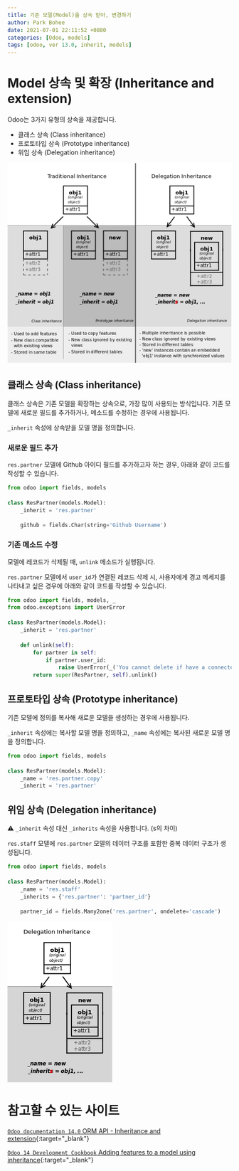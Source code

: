 ```yaml
---
title: 기존 모델(Model)을 상속 받아, 변경하기
author: Park Bohee
date: 2021-07-01 22:11:52 +0800
categories: [Odoo, models]
tags: [odoo, ver 13.0, inherit, models]
---
```


# Model 상속 및 확장 (Inheritance and extension)

Odoo는 3가지 유형의 상속을 제공합니다.

- 클래스 상속 (Class inheritance)
- 프로토타입 상속 (Prototype inheritance)
- 위임 상속 (Delegation inheritance)

![Odoo 3가지 모델 상속](/assets/img/2021-08-26-changing-existing-models-model-inheritance/01.%20inheritance%20and%20extension.png)

## 클래스 상속 (Class inheritance)

클래스 상속은 기존 모델을 확장하는 상속으로, 가장 많이 사용되는 방식입니다. 기존 모델에 새로운 필드를 추가하거나, 메소드를 수정하는 경우에 사용됩니다.

`_inherit` 속성에 상속받을 모델 명을 정의합니다.

### 새로운 필드 추가

`res.partner` 모델에 Github 아이디 필드를 추가하고자 하는 경우, 아래와 같이 코드를 작성할 수 있습니다.

```python
from odoo import fields, models

class ResPartner(models.Model):
    _inherit = 'res.partner'

    github = fields.Char(string='Github Username')
```

### 기존 메소드 수정

모델에 레코드가 삭제될 때, `unlink` 메소드가 실행됩니다.

`res.partner` 모델에서 `user_id`가 연결된 레코드 삭제 시, 사용자에게 경고 메세지를 나타내고 싶은 경우에 아래와 같이 코드를 작성할 수 있습니다.

```python
from odoo import fields, models, _
from odoo.exceptions import UserError

class ResPartner(models.Model):
    _inherit = 'res.partner'

    def unlink(self):
        for partner in self:
            if partner.user_id:
                raise UserError(_('You cannot delete if have a connected User.'))
        return super(ResPartner, self).unlink()
```

## 프로토타입 상속 (Prototype inheritance)

기존 모델에 정의를 복사해 새로운 모델을 생성하는 경우에 사용됩니다.

`_inherit` 속성에는 복사할 모델 명을 정의하고, `_name` 속성에는 복사된 새로운 모델 명을 정의합니다.

```python
from odoo import fields, models

class ResPartner(models.Model):
    _name = 'res.partner.copy'
    _inherit = 'res.partner'
```

## 위임 상속 (Delegation inheritance)

⚠️ `_inherit` 속성 대신 `_inherits` 속성을 사용합니다. (s의 차이)

`res.staff` 모델에 `res.partner` 모델의 데이터 구조를 포함한 중복 데이터 구조가 생성됩니다.

```python
from odoo import fields, models

class ResPartner(models.Model):
    _name = 'res.staff'
    _inherits = {'res.partner': 'partner_id'}

    partner_id = fields.Many2one('res.partner', ondelete='cascade')
```

![Odoo 3가지 모델 상속](/assets/img/2021-08-26-changing-existing-models-model-inheritance/02.%20delegation%20inheritance.png)

# 참고할 수 있는 사이트

[`Odoo documentation 14.0` ORM API - Inheritance and extension](https://www.odoo.com/documentation/14.0/developer/reference/addons/orm.html#inheritance-and-extension){:target="_blank"}

[`Odoo 14 Development Cookbook` Adding features to a model using inheritance](https://subscription.packtpub.com/book/programming/9781800200319/4/ch04lvl1sec40/adding-features-to-a-model-using-inheritance){:target="_blank"}
